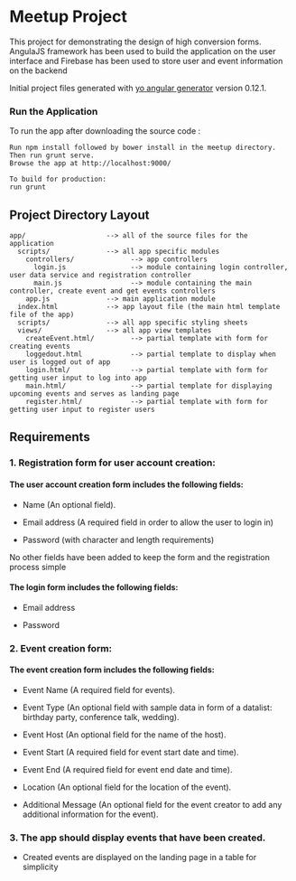 # Meetup Project
This project for demonstrating the design of high conversion forms. AngulaJS framework has been used to build the application on the user interface and Firebase has been used to store user and event information on the backend

Initial project files generated with [yo angular generator](https://github.com/yeoman/generator-angular)
version 0.12.1.

### Run the Application

To run the app after downloading the source code :

```
Run npm install followed by bower install in the meetup directory.
Then run grunt serve.
Browse the app at http://localhost:9000/

To build for production:
run grunt
```

## Project Directory Layout

```
app/                    --> all of the source files for the application
  scripts/              --> all app specific modules
    controllers/              --> app controllers
      login.js                --> module containing login controller, user data service and registration controller
      main.js                 --> module containing the main controller, create event and get events controllers
    app.js              --> main application module
  index.html            --> app layout file (the main html template file of the app)
  scripts/              --> all app specific styling sheets
  views/                --> all app view templates
    createEvent.html/         --> partial template with form for creating events
    loggedout.html            --> partial template to display when user is logged out of app
    login.html/               --> partial template with form for getting user input to log into app
    main.html/                --> partial template for displaying upcoming events and serves as landing page
    register.html/            --> partial template with form for getting user input to register users

```

## Requirements

### 1. Registration form for user account creation:

#### The user account creation form includes the following fields:

- Name (An optional field).

- Email address (A required field in order to allow the user to login in)

- Password (with character and length requirements)

No other fields have been added to keep the form and the registration process simple 

#### The login form includes the following fields:

- Email address

- Password 

### 2. Event creation form:

#### The event creation form includes the following fields:

- Event Name (A required field for events).

- Event Type (An optional field with sample data in form of a datalist: birthday party, conference talk, wedding).

- Event Host  (An optional field for the name of the host).

- Event Start (A required field for event start date and time).

- Event End (A required field for event end date and time).

- Location  (An optional field for the location of the event).

- Additional Message  (An optional field for the event creator to add any additional information for the event).


### 3. The app should display events that have been created.

- Created events are displayed on the landing page in a table for simplicity


[git]: http://git-scm.com/
[bower]: http://bower.io
[npm]: https://www.npmjs.org/
[node]: http://nodejs.org
[protractor]: https://github.com/angular/protractor
[jasmine]: http://jasmine.github.io
[karma]: http://karma-runner.github.io
[travis]: https://travis-ci.org/
[http-server]: https://github.com/nodeapps/http-server

[login]: http://stackoverflow.com/questions/27389157/firebaseauth-with-angular-user-login

[passord]: https://www.firebase.com/docs/web/guide/login/password.html

[date]: https://docs.angularjs.org/api/ng/filter/date

[filtering]: http://stackoverflow.com/questions/16523076/angular-template-default-value-if-binding-null-undefined-with-filter

[dates]: http://stackoverflow.com/questions/30021133/how-do-you-save-a-date-field-in-firebase-using-angularfire

[autofill]: https://developers.google.com/web/updates/2015/06/checkout-faster-with-autofill?hl=en

[loading-ind]: https://github.com/gdi2290/angular-loading-bar